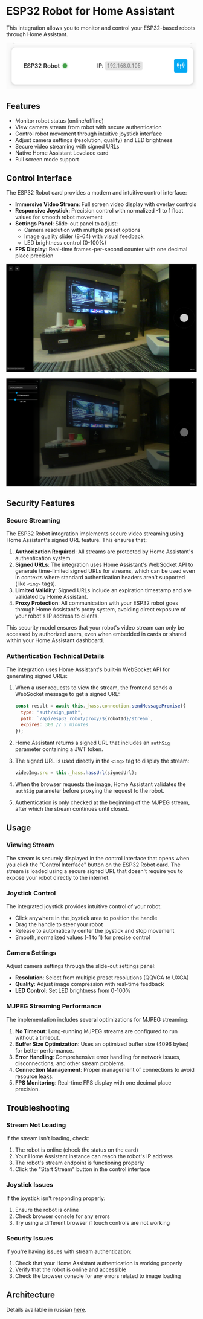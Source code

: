 # ESP32 Robot for Home Assistant

This integration allows you to monitor and control your ESP32-based robots through Home Assistant.

![1000-lovelace-card](images/1000-lovelace-card.png)

## Features

- Monitor robot status (online/offline)
- View camera stream from robot with secure authentication
- Control robot movement through intuitive joystick interface
- Adjust camera settings (resolution, quality) and LED brightness
- Secure video streaming with signed URLs
- Native Home Assistant Lovelace card
- Full screen mode support

## Control Interface

The ESP32 Robot card provides a modern and intuitive control interface:

- **Immersive Video Stream**: Full screen video display with overlay controls
- **Responsive Joystick**: Precision control with normalized -1 to 1 float values for smooth robot movement
- **Settings Panel**: Slide-out panel to adjust:
  - Camera resolution with multiple preset options
  - Image quality slider (8-64) with visual feedback
  - LED brightness control (0-100%)
- **FPS Display**: Real-time frames-per-second counter with one decimal place precision

![1000-dialog](images/1000-dialog.png)

![1000-dialog-settings](images/1000-dialog-settings.png)

## Security Features

### Secure Streaming

The ESP32 Robot integration implements secure video streaming using Home Assistant's signed URL feature. This ensures that:

1. **Authorization Required**: All streams are protected by Home Assistant's authentication system.
2. **Signed URLs**: The integration uses Home Assistant's WebSocket API to generate time-limited signed URLs for streams, which can be used even in contexts where standard authentication headers aren't supported (like `<img>` tags).
3. **Limited Validity**: Signed URLs include an expiration timestamp and are validated by Home Assistant.
4. **Proxy Protection**: All communication with your ESP32 robot goes through Home Assistant's proxy system, avoiding direct exposure of your robot's IP address to clients.

This security model ensures that your robot's video stream can only be accessed by authorized users, even when embedded in cards or shared within your Home Assistant dashboard.

### Authentication Technical Details

The integration uses Home Assistant's built-in WebSocket API for generating signed URLs:

1. When a user requests to view the stream, the frontend sends a WebSocket message to get a signed URL:
   ```javascript
   const result = await this._hass.connection.sendMessagePromise({
     type: "auth/sign_path",
     path: `/api/esp32_robot/proxy/${robotId}/stream`,
     expires: 300 // 5 minutes
   });
   ```

2. Home Assistant returns a signed URL that includes an `authSig` parameter containing a JWT token.

3. The signed URL is used directly in the `<img>` tag to display the stream:
   ```javascript
   videoImg.src = this._hass.hassUrl(signedUrl);
   ```

4. When the browser requests the image, Home Assistant validates the `authSig` parameter before proxying the request to the robot.

5. Authentication is only checked at the beginning of the MJPEG stream, after which the stream continues until closed.

## Usage

### Viewing Stream

The stream is securely displayed in the control interface that opens when you click the "Control Interface" button on the ESP32 Robot card. The stream is loaded using a secure signed URL that doesn't require you to expose your robot directly to the internet.

### Joystick Control

The integrated joystick provides intuitive control of your robot:
- Click anywhere in the joystick area to position the handle
- Drag the handle to steer your robot
- Release to automatically center the joystick and stop movement
- Smooth, normalized values (-1 to 1) for precise control

### Camera Settings

Adjust camera settings through the slide-out settings panel:
- **Resolution**: Select from multiple preset resolutions (QQVGA to UXGA)
- **Quality**: Adjust image compression with real-time feedback
- **LED Control**: Set LED brightness from 0-100%

### MJPEG Streaming Performance

The implementation includes several optimizations for MJPEG streaming:

1. **No Timeout**: Long-running MJPEG streams are configured to run without a timeout.
2. **Buffer Size Optimization**: Uses an optimized buffer size (4096 bytes) for better performance.
3. **Error Handling**: Comprehensive error handling for network issues, disconnections, and other stream problems.
4. **Connection Management**: Proper management of connections to avoid resource leaks.
5. **FPS Monitoring**: Real-time FPS display with one decimal place precision.

## Troubleshooting

### Stream Not Loading

If the stream isn't loading, check:

1. The robot is online (check the status on the card)
2. Your Home Assistant instance can reach the robot's IP address
3. The robot's stream endpoint is functioning properly
4. Click the "Start Stream" button in the control interface

### Joystick Issues

If the joystick isn't responding properly:

1. Ensure the robot is online
2. Check browser console for any errors
3. Try using a different browser if touch controls are not working

### Security Issues

If you're having issues with stream authentication:

1. Check that your Home Assistant authentication is working properly
2. Verify that the robot is online and accessible
3. Check the browser console for any errors related to image loading

## Architecture

Details available in russian [here](architecture.md).